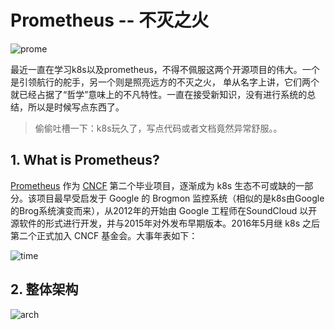 # Prometheus -- 不灭之火

![prome](https://i.imgur.com/ZbuHWq1.jpg)

最近一直在学习k8s以及prometheus，不得不佩服这两个开源项目的伟大。一个是引领航行的舵手，另一个则是照亮远方的不灭之火， 单从名字上讲，它们两个就已经占据了“哲学”意味上的不凡特性。一直在接受新知识，没有进行系统的总结，所以是时候写点东西了。

> 偷偷吐槽一下：k8s玩久了，写点代码或者文档竟然异常舒服。。

## 1. What is Prometheus?

[Prometheus]([https://prometheus.io](https://prometheus.io/)) 作为 [CNCF]([https://www.cncf.io](https://www.cncf.io/)) 第二个毕业项目，逐渐成为 k8s 生态不可或缺的一部分。该项目最早受启发于 Google 的 Brogmon 监控系统（相似的是k8s由Google的Brog系统演变而来），从2012年的开始由 Google 工程师在SoundCloud 以开源软件的形式进行开发，并与2015年对外发布早期版本。2016年5月继 k8s 之后第二个正式加入 CNCF 基金会。大事年表如下：

![time](https://blobscdn.gitbook.com/v0/b/gitbook-28427.appspot.com/o/assets%2F-LBdoxo9EmQ0bJP2BuUi%2F-LPMFlGDFIX7wuLhSHx9%2F-LPMFo9ZTdKYHyFzu4DJ%2Fprometheus-release-roadmaps.png?generation=1540136064641479&alt=media)



## 2. 整体架构

![arch](https://prometheus.io/assets/architecture.png)

